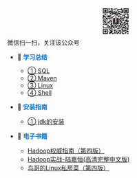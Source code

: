 <div align="center"><img src="gzh.jpg" width="72" height="72" title="微信公众号:小康新鲜事儿" alt="微信公众号:小康新鲜事儿"></div>
<span class="wechat">微信扫一扫，关注该公众号</span>

- :corn: <strong><font color="#0074D9">学习总结</font></strong>
    - [① SQL](SQL/sql)
    - [② Maven](Maven/maven)
    - [③ Linux](Linux/linux)
    - [④ Shell](Shell/shell)

- :dart: <strong><font color="#0074D9">安装指南</font></strong>
    - [① jdk的安装](Linux/jdk)

- :open_book: <strong><font color="#0074D9">电子书籍</font></strong>
    - [Hadoop权威指南（第四版）](Books/hadoop01)
    - [Hadoop实战-陆嘉恒(高清完整中文版)](Books/hadoop02)
    - [鸟哥的Linux私房菜（第四版）](Books/birds)